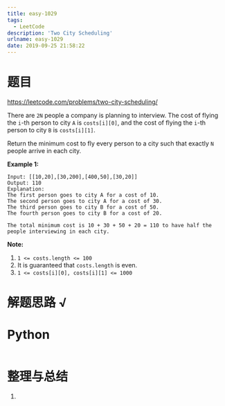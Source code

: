 ```yaml
---
title: easy-1029
tags:
  - LeetCode
description: 'Two City Scheduling'
urlname: easy-1029
date: 2019-09-25 21:58:22
---
```


# 题目

https://leetcode.com/problems/two-city-scheduling/

There are `2N` people a company is planning to interview. The cost of flying the `i`-th person to city `A` is `costs[i][0]`, and the cost of flying the `i`-th person to city `B` is `costs[i][1]`.

Return the minimum cost to fly every person to a city such that exactly `N` people arrive in each city.

 

**Example 1:**

```
Input: [[10,20],[30,200],[400,50],[30,20]]
Output: 110
Explanation: 
The first person goes to city A for a cost of 10.
The second person goes to city A for a cost of 30.
The third person goes to city B for a cost of 50.
The fourth person goes to city B for a cost of 20.

The total minimum cost is 10 + 30 + 50 + 20 = 110 to have half the people interviewing in each city.
```

 

**Note:**

1. `1 <= costs.length <= 100`
2. It is guaranteed that `costs.length` is even.
3. `1 <= costs[i][0], costs[i][1] <= 1000`

# 解题思路 √



# Python

```python

```



# 整理与总结

1. 

